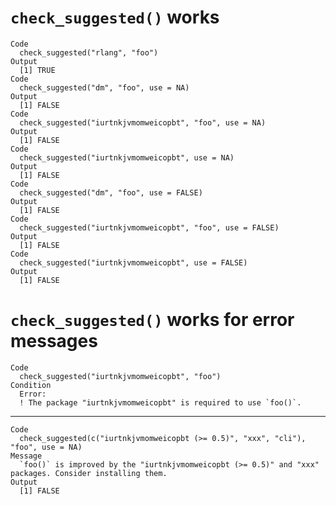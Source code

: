 # `check_suggested()` works

    Code
      check_suggested("rlang", "foo")
    Output
      [1] TRUE
    Code
      check_suggested("dm", "foo", use = NA)
    Output
      [1] FALSE
    Code
      check_suggested("iurtnkjvmomweicopbt", "foo", use = NA)
    Output
      [1] FALSE
    Code
      check_suggested("iurtnkjvmomweicopbt", use = NA)
    Output
      [1] FALSE
    Code
      check_suggested("dm", "foo", use = FALSE)
    Output
      [1] FALSE
    Code
      check_suggested("iurtnkjvmomweicopbt", "foo", use = FALSE)
    Output
      [1] FALSE
    Code
      check_suggested("iurtnkjvmomweicopbt", use = FALSE)
    Output
      [1] FALSE

# `check_suggested()` works for error messages

    Code
      check_suggested("iurtnkjvmomweicopbt", "foo")
    Condition
      Error:
      ! The package "iurtnkjvmomweicopbt" is required to use `foo()`.

---

    Code
      check_suggested(c("iurtnkjvmomweicopbt (>= 0.5)", "xxx", "cli"), "foo", use = NA)
    Message
      `foo()` is improved by the "iurtnkjvmomweicopbt (>= 0.5)" and "xxx" packages. Consider installing them.
    Output
      [1] FALSE

